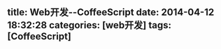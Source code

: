 title: Web开发--CoffeeScript
date: 2014-04-12 18:32:28
categories: [web开发]
tags: [CoffeeScript]
---

<!--more-->